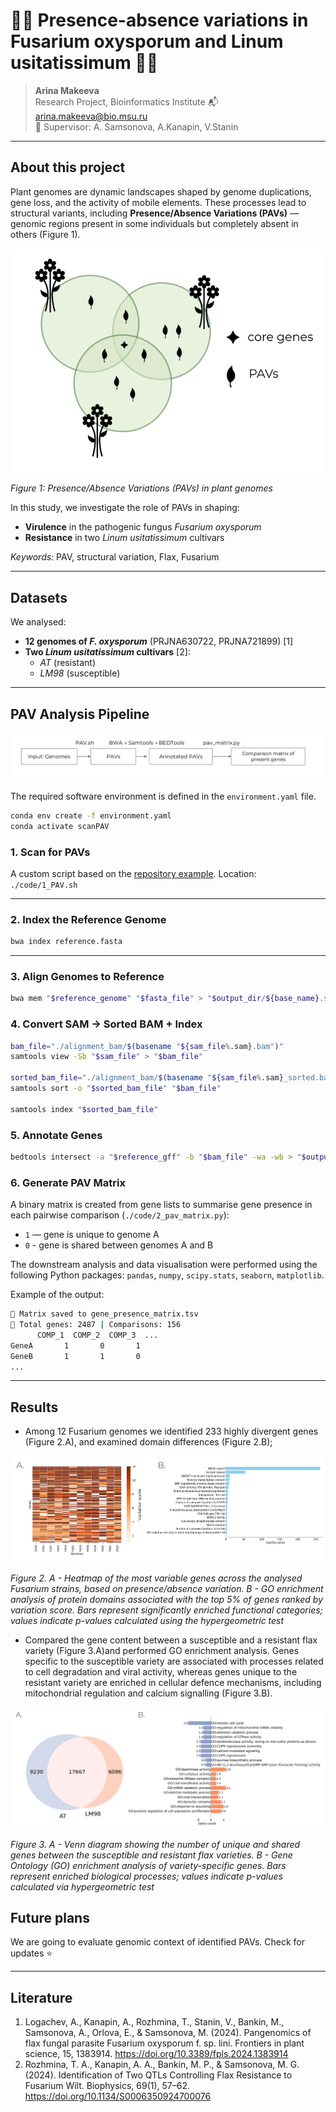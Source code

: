 # 🌿🧬 Presence-absence variations in Fusarium oxysporum and Linum usitatissimum 🧬🌿

> **Arina Makeeva**  
> Research Project, Bioinformatics Institute
> 📬 arina.makeeva@bio.msu.ru  
> 🧪 Supervisor: A. Samsonova, A.Kanapin, V.Stanin

---

## About this project

Plant genomes are dynamic landscapes shaped by genome duplications, gene loss, and the activity of mobile elements. These processes lead to structural variants, including **Presence/Absence Variations (PAVs)** — genomic regions present in some individuals but completely absent in others (Figure 1).

![Alt text](./imgs/Figure1.png)

*Figure 1: Presence/Absence Variations (PAVs) in plant genomes*

In this study, we investigate the role of PAVs in shaping:

- **Virulence** in the pathogenic fungus *Fusarium oxysporum*  
- **Resistance** in two *Linum usitatissimum* cultivars

*Keywords:* PAV, structural variation, Flax, Fusarium

---

## Datasets

We analysed:

- **12 genomes of *F. oxysporum*** (PRJNA630722, PRJNA721899) [1]
- **Two *Linum usitatissimum* cultivars** [2]:  
  - *AT* (resistant)  
  - *LM98* (susceptible) 

---

## PAV Analysis Pipeline 

![](./imgs/Figure2.png)

The required software environment is defined in the `environment.yaml` file.

```bash
conda env create -f environment.yaml
conda activate scanPAV
```

### 1. Scan for PAVs

A custom script based on the [repository example](https://github.com/wtsi-hpag/scanPAV). 
Location: `./code/1_PAV.sh`

---

### 2. Index the Reference Genome

```bash
bwa index reference.fasta
```

---

### 3. Align Genomes to Reference

```bash
bwa mem "$reference_genome" "$fasta_file" > "$output_dir/${base_name}.sam"
```

### 4. Convert SAM → Sorted BAM + Index

```bash
bam_file="./alignment_bam/$(basename "${sam_file%.sam}.bam")"
samtools view -Sb "$sam_file" > "$bam_file"

sorted_bam_file="./alignment_bam/$(basename "${sam_file%.sam}_sorted.bam")"
samtools sort -o "$sorted_bam_file" "$bam_file"

samtools index "$sorted_bam_file"
```
### 5. Annotate Genes

```bash
bedtools intersect -a "$reference_gff" -b "$bam_file" -wa -wb > "$output_dir/${base_name}_annotated_genes.txt"
```

### 6. Generate PAV Matrix

A binary matrix is created from gene lists to summarise gene presence in each pairwise comparison (`./code/2_pav_matrix.py`):

- `1` — gene is unique to genome A
- `0` - gene is shared between genomes A and B

The downstream analysis and data visualisation were performed using the following Python packages: `pandas`, `numpy`, `scipy.stats`, `seaborn`, `matplotlib`.

Example of the output:

```bash
🧬 Matrix saved to gene_presence_matrix.tsv
🔢 Total genes: 2487 | Comparisons: 156
      COMP_1  COMP_2  COMP_3  ...
GeneA       1       0       1
GeneB       1       1       0
...
```
---

## Results

- Among 12 Fusarium genomes we identified 233 highly divergent genes (Figure 2.A), and examined domain differences (Figure 2.B);

![Alt text](./imgs/Figure4.png)

*Figure 2. A - Heatmap of the most variable genes across the analysed Fusarium strains, based on presence/absence variation. B - GO enrichment analysis of protein domains associated with the top 5% of genes ranked by variation score. Bars represent significantly enriched functional categories; values indicate p-values calculated using the hypergeometric test*

- Compared the gene content between a susceptible and a resistant flax variety (Figure 3.A)and performed GO enrichment analysis. Genes specific to the susceptible variety are associated with processes related to cell degradation and viral activity, whereas genes unique to the resistant variety are enriched in cellular defence mechanisms, including mitochondrial regulation and calcium signalling (Figure 3.B).

![Alt text](./imgs/Figure3.png)

*Figure 3. A - Venn diagram showing the number of unique and shared genes between the susceptible and resistant flax varieties. B - Gene Ontology (GO) enrichment analysis of variety-specific genes. Bars represent enriched biological processes; values indicate p-values calculated via hypergeometric test*

## Future plans

We are going to evaluate genomic context of identified PAVs. Check for updates ⭐️

---

## Literature

1. Logachev, A., Kanapin, A., Rozhmina, T., Stanin, V., Bankin, M., Samsonova, A., Orlova, E., & Samsonova, M. (2024). Pangenomics of flax fungal parasite Fusarium oxysporum f. sp. lini. Frontiers in plant science, 15, 1383914. https://doi.org/10.3389/fpls.2024.1383914 
2. Rozhmina, T. A., Kanapin, A. A., Bankin, M. P., & Samsonova, M. G. (2024). Identification of Two QTLs Controlling Flax Resistance to Fusarium Wilt. Biophysics, 69(1), 57–62. https://doi.org/10.1134/S0006350924700076 






